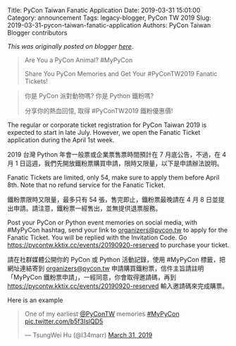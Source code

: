 Title: PyCon Taiwan Fanatic Application
Date: 2019-03-31 15:01:00
Category: announcement
Tags: legacy-blogger, PyCon TW 2019
Slug: 2019-03-31-pycon-taiwan-fanatic-application
Authors: PyCon Taiwan Blogger contributors

*This was originally posted on blogger [here](https://pycontw.blogspot.com/2019/03/pycon-taiwan-fanatic-application.html)*.

<!--more-->

> Are You a PyCon Animal? #MyPyCon
>
> Share You PyCon Memories and Get Your #PyConTW2019 Fanatic Tickets!

> 你是 PyCon 派對動物嗎? 你是 Python 鐵粉嗎?
>
> 分享你的熱血回憶, 取得 #PyConTW2019 鐵粉優惠價!

The regular or corporate ticket registration for PyCon Taiwan 2019 is expected to start in late July. However, we open the Fanatic Ticket application during the April 1st week.

2019 台灣 Python 年會一般票或企業票售票時間預計在 7 月底公告，不過，在 4 月 1 日這週，我們先開放鐵粉票購買申請，限時又限量，以下是申請辦法說明。

Fanatic Tickets are limited, only 54, make sure to apply them before April 8th. Note that no refund service for the Fanatic Ticket.

鐵粉票限時又限量，最多只有 54 張，售完即止，鐵粉票最晚請在 4 月 8 日並提出申請。請注意，鐵粉票一經售出，並無提供退票服務。

Post your PyCon or Python event memories on social media, with #MyPyCon hashtag, send your link to <organizers@pycon.tw> to apply for the Fanatic Ticket. You will be replied with the Invitation Code. Go <https://pycontw.kktix.cc/events/20190920-reserved> to purchase your ticket.

請在社群媒體公開你的 PyCon 或 Python 活動記錄，使用 #MyPyCon 標籤，把網址連結寄到 <organizers@pycon.tw> 申請購買鐵粉票，信件主旨請註明「MyPyCon 鐵粉票申請」，一經同意，你會取得邀請碼，再到 <https://pycontw.kktix.cc/events/20190920-reserved> 輸入邀請碼來完成購票。

Here is an example

> One of my earliest [@PyConTW](https://twitter.com/PyConTW?ref_src=twsrc%5Etfw) memories [#MyPyCon](https://twitter.com/hashtag/MyPyCon?src=hash&ref_src=twsrc%5Etfw) [pic.twitter.com/b5f3IslQD5](https://t.co/b5f3IslQD5)
>
> — TsungWei Hu (@l34marr) [March 31, 2019](https://twitter.com/l34marr/status/1112225546841124865?ref_src=twsrc%5Etfw)
